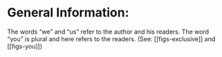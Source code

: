 # General Information:

The words “we” and “us” refer to the author and his readers. The word “you” is plural and here refers to the readers. (See: [[figs-exclusive]] and [[figs-you]])